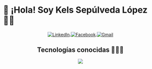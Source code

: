 # 👋 ¡Hola! Soy Kels Sepúlveda López 👩‍💻

<div align="center">

  <!-- Enlaces centrados -->
  <a href="https://www.linkedin.com/in/katalina-escarlet-sepulveda-lopez-6854392b1/" target="blank">
    <img align="center" src="https://img.shields.io/badge/LinkedIn-0077B5?style=for-the-badge&logo=linkedin&logoColor=white" alt="LinkedIn" />
  </a>
  <a href="https://www.facebook.com/profile.php?id=61550249150967" target="blank">
    <img align="center" src="https://img.shields.io/badge/Facebook-1877F2?style=for-the-badge&logo=facebook&logoColor=white" alt="Facebook" />
  </a>
  <a href="mailto:kels.sepulvedaa@gmail.com" target="blank">
    <img align="center" src="https://img.shields.io/badge/Gmail-D14836?style=for-the-badge&logo=gmail&logoColor=white" alt="Gmail" />
  </a>
  
</div>

<!-- Tecnologías conocidas con íconos centrados -->
<h2 align="center">Tecnologías conocidas 👨🏻‍💻</h2>

<div align="center">
  <a href="https://skillicons.dev">
    <img src="https://skillicons.dev/icons?i=androidstudio,java,php,flutter,py,css,html,js,nodejs,mysql,sqlite,firebase,git,github,vscode,linux,django,unity,aws,gcp,azure,jquery,linkedin,mongodb" />
  </a>
</div>
